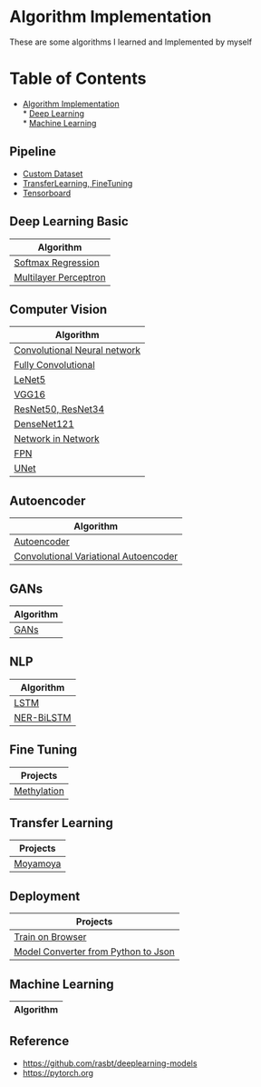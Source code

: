 # Algorithm Implementation

These are some algorithms I learned and Implemented by myself


Table of Contents
=================

* [Algorithm Implementation](#algorithm-implementation)  
      * [Deep Learning](#deep-learning)  
      * [Machine Learning](#machine-learning)  
      

## Pipeline
- [Custom Dataset](./Custom-Dataset.ipynb)
- [TransferLearning, FineTuning](./CIFAR10_TransferLearning_FineTuning.ipynb)
- [Tensorboard ](./Tensorboard.ipynb)


## Deep Learning Basic
|  Algorithm |
| --- |
|[Softmax Regression](./Softmax-Regression.ipynb)|
|[Multilayer Perceptron](./Multilayer-Perceptron.ipynb)|

## Computer Vision
| Algorithm |
| --- |
|[Convolutional Neural network](./Convolutional-Neural-network.ipynb)|
|[Fully Convolutional](./Fully-Convolutional.ipynb)|
|[LeNet5](./LeNet-5.ipynb)|
|[VGG16](./VGG16.ipynb)|
|[ResNet50, ResNet34](./ResNet.ipynb)|
|[DenseNet121](./DenseNet-121.ipynb)|
|[Network in Network](./Network-in-Network.ipynb)|
|[ FPN ](./FPN.ipynb)|
|[ UNet ](./UNet.ipynb)|

## Autoencoder
|  Algorithm |
| --- |
|[Autoencoder](./Autoencoder.ipynb)|
|[ Convolutional Variational Autoencoder](./Convolutional-Variational-Autoencoder.ipynb)|


## GANs
|  Algorithm |
| --- |
|[GANs](./GANs.ipynb)|

## NLP
| Algorithm |
| --- |
|[ LSTM ](./LSTM.ipynb)|
|[NER-BiLSTM](./NER-BiLSTM.ipynb)|


## Fine Tuning
| Projects |
| --- |
|[Methylation](./Methylation)|

## Transfer Learning
| Projects |
| --- |
|[Moyamoya](./Moyamoya)|


##  Deployment
|  Projects |
| --- |
|[Train on Browser](./Deployment/Iris-classifier)|
|[Model Converter from Python to Json](./Deployment/cats-vs-dogs)|


## Machine Learning
| Algorithm |
| --- |





## Reference
- https://github.com/rasbt/deeplearning-models
- https://pytorch.org
